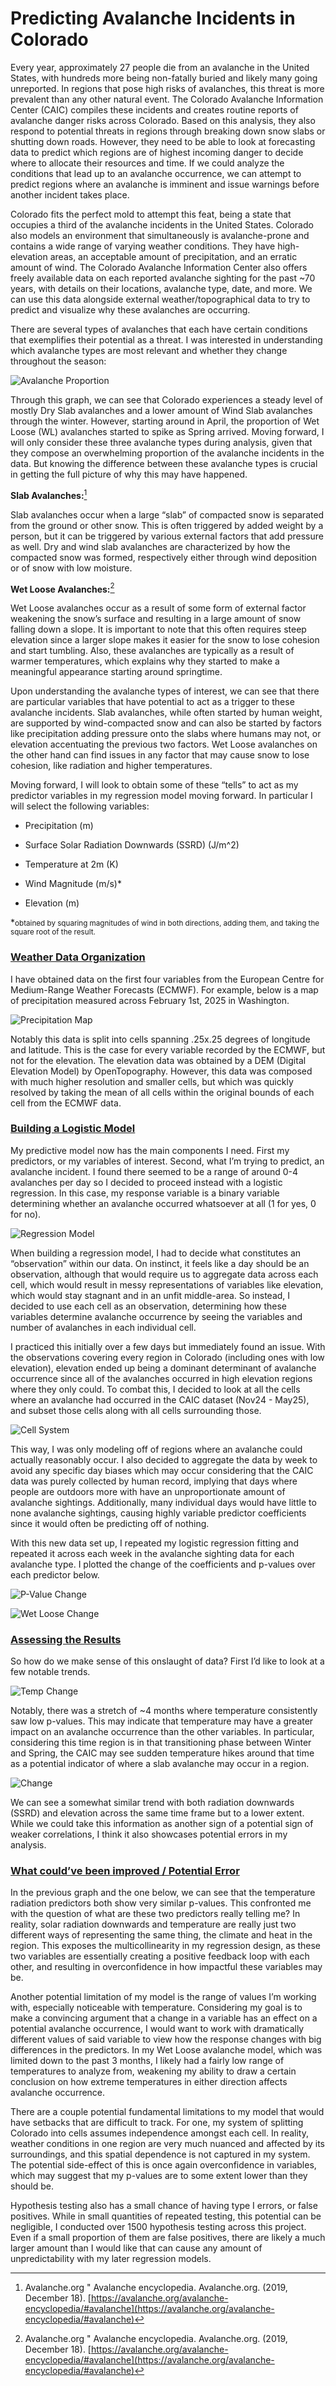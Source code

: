 # Predicting Avalanche Incidents in Colorado
Every year, approximately 27 people die from an avalanche in the United States, with hundreds more being non-fatally buried and likely many going unreported. In regions that pose high risks of avalanches, this threat is more prevalent than any other natural event. The Colorado Avalanche Information Center (CAIC) compiles these incidents and creates routine reports of avalanche danger risks across Colorado. Based on this analysis, they also respond to potential threats in regions through breaking down snow slabs or shutting down roads. However, they need to be able to look at forecasting data to predict which regions are of highest incoming danger to decide where to allocate their resources and time. If we could analyze the conditions that lead up to an avalanche occurrence, we can attempt to predict regions where an avalanche is imminent and issue warnings before another incident takes place. 


  Colorado fits the perfect mold to attempt this feat, being a state that occupies a third of the avalanche incidents in the United States. Colorado also models an environment that simultaneously is avalanche-prone and contains a wide range of varying weather conditions. They have high-elevation areas, an acceptable amount of precipitation, and an erratic amount of wind. The Colorado Avalanche Information Center also offers freely available data on each reported avalanche sighting for the past ~70 years, with details on their locations, avalanche type, date, and more. We can use this data alongside external weather/topographical data to try to predict and visualize why these avalanches are occurring. 

  There are several types of avalanches that each have certain conditions that exemplifies their potential as a threat. I was interested in understanding which avalanche types are most relevant and whether they change throughout the season: 

![Avalanche Proportion](aval_prop.png)

  Through this graph, we can see that Colorado experiences a steady level of mostly Dry Slab avalanches and a lower amount of Wind Slab avalanches through the winter. However, starting around in April, the proportion of Wet Loose (WL) avalanches started to spike as Spring arrived. Moving forward, I will only consider these three avalanche types during analysis, given that they compose an overwhelming proportion of the avalanche incidents in the data. But knowing the difference between these avalanche types is crucial in getting the full picture of why this may have happened.


  **Slab Avalanches:**[^2]

  Slab avalanches occur when a large “slab” of compacted snow is separated from the ground or other snow. This is often triggered by added weight by a person, but it can be triggered by various external factors that add pressure as well. Dry and wind slab avalanches are characterized by how the compacted snow was formed, respectively either through wind deposition or of snow with low moisture.

  **Wet Loose Avalanches:**[^2]

  Wet Loose avalanches occur as a result of some form of external factor weakening the snow’s surface and resulting in a large amount of snow falling down a slope. It is important to note that this often requires steep elevation since a larger slope makes it easier for the snow to lose cohesion and start tumbling. Also, these avalanches are typically as a result of warmer temperatures, which explains why they started to make a meaningful appearance starting around springtime. 

  Upon understanding the avalanche types of interest, we can see that there are particular variables that have potential to act as a trigger to these avalanche incidents. Slab avalanches, while often started by human weight, are supported by wind-compacted snow and can also be started by factors like precipitation adding pressure onto the slabs where humans may not, or elevation accentuating the previous two factors. Wet Loose avalanches on the other hand can find issues in any factor that may cause snow to lose cohesion, like radiation and higher temperatures. 

  Moving forward, I will look to obtain some of these “tells” to act as my predictor variables in my regression model moving forward. In particular I will select the following variables:
  
  - Precipitation (m)
  
  - Surface Solar Radiation Downwards (SSRD) (J/m^2)
  
  - Temperature at 2m (K)
  
  - Wind Magnitude (m/s)*
  
  - Elevation (m)

  *<small>obtained by squaring magnitudes of wind in both directions, adding them, and taking the square root of the result.</small>

### <ins>Weather Data Organization</ins>
  
  I have obtained data on the first four variables from the European Centre for Medium-Range Weather Forecasts (ECMWF). For example, below is a map of precipitation measured across February 1st, 2025 in Washington.
 
![Precipitation Map](precip.png)

  Notably this data is split into cells spanning .25x.25 degrees of longitude and latitude. This is the case for every variable recorded by the ECMWF, but not for the elevation. The elevation data was obtained by a DEM (Digital Elevation Model) by OpenTopography. However, this data was composed with much higher resolution and smaller cells, but which was quickly resolved by taking the mean of all cells within the original bounds of each cell from the ECMWF data. 

### <ins>Building a Logistic Model</ins>

  My predictive model now has the main components I need. First my predictors, or my variables of interest. Second, what I’m trying to predict, an avalanche incident. I found there seemed to be a range of around 0-4 avalanches per day so I decided to proceed instead with a logistic regression. In this case, my response variable is a binary variable determining whether an avalanche occurred whatsoever at all (1 for yes, 0 for no).

![Regression Model](Regression_Model.png)

  When building a regression model, I had to decide what constitutes an “observation” within our data. On instinct, it feels like a day should be an observation, although that would require us to aggregate data across each cell, which would result in messy representations of variables like elevation, which would stay stagnant and in an unfit middle-area. So instead, I decided to use each cell as an observation, determining how these variables determine avalanche occurrence by seeing the variables and number of avalanches in each individual cell.

  I practiced this initially over a few days but immediately found an issue. With the observations covering every region in Colorado (including ones with low elevation), elevation ended up being a dominant determinant of avalanche occurrence since all of the avalanches occurred in high elevation regions where they only could. To combat this, I decided to look at all the cells where an avalanche had occurred in the CAIC dataset (Nov24 - May25), and subset those cells along with all cells surrounding those. 

![Cell System](Grid_Selection.png)

  This way, I was only modeling off of regions where an avalanche could actually reasonably occur. I also decided to aggregate the data by week to avoid any specific day biases which may occur considering that the CAIC data was purely collected by human record, implying that days where people are outdoors more with have an unproportionate amount of avalanche sightings. Additionally, many individual days would have little to none avalanche sightings, causing highly variable predictor coefficients since it would  often be predicting off of nothing.

  With this new data set up, I repeated my logistic regression fitting and repeated it across each week in the avalanche sighting data for each avalanche type. I plotted the change of the coefficients and p-values over each predictor below.

![P-Value Change](pvalues_change.png)

![Wet Loose Change](WetLoose_Change.png)

### <ins>Assessing the Results</ins>

  So how do we make sense of this onslaught of data? First I’d like to look at a few notable trends.

![Temp Change](Temp_Change.png)

  Notably, there was a stretch of ~4 months where temperature consistently saw low p-values. This may indicate that temperature may have a greater impact on an avalanche occurrence than the other variables. In particular, considering this time region is in that transitioning phase between Winter and Spring, the CAIC may see sudden temperature hikes around that time as a potential indicator of where a slab avalanche may occur in a region.

![Change](change.png)

  We can see a somewhat similar trend with both radiation downwards (SSRD) and elevation across the same time frame but to a lower extent. While we could take this information as another sign of a potential sign of weaker correlations, I think it also showcases potential errors in my analysis.

### <ins>What could’ve been improved / Potential Error</ins>

  In the previous graph and the one below, we can see that the temperature radiation predictors both show very similar p-values. This confronted me with the question of what are these two predictors really telling me? In reality, solar radiation downwards and temperature are really just two different ways of representing the same thing, the climate and heat in the region. This exposes the multicollinearity in my regression design, as these two variables are essentially creating a positive feedback loop with each other, and resulting in overconfidence in how impactful these variables may be. 



  Another potential limitation of my model is the range of values I’m working with, especially noticeable with temperature. Considering my goal is to make a convincing argument that a change in a variable has an effect on a potential avalanche occurrence, I would want to work with dramatically different values of said variable to view how the response changes with big differences in the predictors. In my Wet Loose avalanche model, which was limited down to the past 3 months, I likely had a fairly low range of temperatures to analyze from, weakening my ability to draw a certain conclusion on how extreme temperatures in either direction affects avalanche occurrence.

  There are a couple potential fundamental limitations to my model that would have setbacks that are difficult to track. For one, my system of splitting Colorado into cells assumes independence amongst each cell. In reality, weather conditions in one region are very much nuanced and affected by its surroundings, and this spatial dependence is not captured in my system. The potential side-effect of this is once again overconfidence in variables, which may suggest that my p-values are to some extent lower than they should be.

  Hypothesis testing also has a small chance of having type I errors, or false positives. While in small quantities of repeated testing, this potential can be negligible, I conducted over 1500 hypothesis testing across this project. Even if a small proportion of them are false positives, there are likely a much larger amount than I would like that can cause any amount of unpredictability with my later regression models.



[^1]: Statistics and reporting. Colorado Avalanche Information Center. (n.d.). [https://avalanche.state.co.us/accidents/statistics-and-reporting#:~:text=Avalanche%20Accident%20Statistics,Public%20%2D%20Please%20cite%20the%20CAIC.](https://avalanche.state.co.us/accidents/statistics-and-reporting#:~:text=Avalanche%20Accident%20Statistics,Public%20%2D%20Please%20cite%20the%20CAIC.) 
[^2]: Avalanche.org " Avalanche encyclopedia. Avalanche.org. (2019, December 18). [https://avalanche.org/avalanche-encyclopedia/#avalanche](https://avalanche.org/avalanche-encyclopedia/#avalanche) 